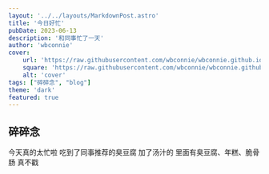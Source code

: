 ```yaml
---
layout: '../../layouts/MarkdownPost.astro'
title: '今日好忙'
pubDate: 2023-06-13
description: '和同事忙了一天'
author: 'wbconnie'
cover:
    url: 'https://raw.githubusercontent.com/wbconnie/wbconnie.github.io/e0d4304a1f9c1010156563baa6560ec1863b1b0c/public/preview/3C99A541-AEB2-41CD-816C-E8BC6589828D_1_105_c%20(1).jpeg'
    square: 'https://raw.githubusercontent.com/wbconnie/wbconnie.github.io/e0d4304a1f9c1010156563baa6560ec1863b1b0c/public/preview/3C99A541-AEB2-41CD-816C-E8BC6589828D_1_105_c%20(1).jpeg'
    alt: 'cover'
tags: ["碎碎念", "blog"]
theme: 'dark'
featured: true
---
```






## 碎碎念
今天真的太忙啦
吃到了同事推荐的臭豆腐
加了汤汁的
里面有臭豆腐、年糕、脆骨肠
真不戳
